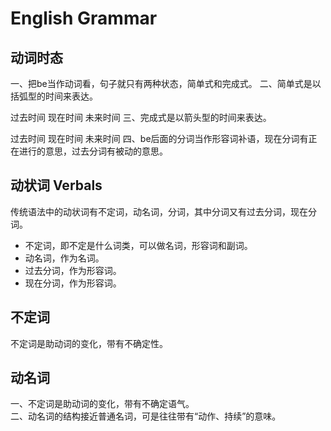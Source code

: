 # English Grammar

## 动词时态
一、把be当作动词看，句子就只有两种状态，简单式和完成式。
二、简单式是以括弧型的时间来表达。

过去时间
现在时间
未来时间
三、完成式是以箭头型的时间来表达。

过去时间
现在时间
未来时间
四、be后面的分词当作形容词补语，现在分词有正在进行的意思，过去分词有被动的意思。

## 动状词 Verbals
传统语法中的动状词有不定词，动名词，分词，其中分词又有过去分词，现在分词。
- 不定词，即不定是什么词类，可以做名词，形容词和副词。
- 动名词，作为名词。
- 过去分词，作为形容词。
- 现在分词，作为形容词。


## 不定词
不定词是助动词的变化，带有不确定性。

## 动名词
一、不定词是助动词的变化，带有不确定语气。  
二、动名词的结构接近普通名词，可是往往带有“动作、持续”的意味。
